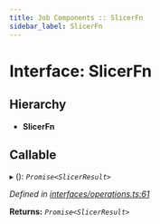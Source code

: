 ```yaml
---
title: Job Components :: SlicerFn
sidebar_label: SlicerFn
---
```


# Interface: SlicerFn

## Hierarchy

* **SlicerFn**

## Callable

▸ (): *`Promise<SlicerResult>`*

*Defined in [interfaces/operations.ts:61](https://github.com/terascope/teraslice/blob/e7b0edd3/packages/job-components/src/interfaces/operations.ts#L61)*

**Returns:** *`Promise<SlicerResult>`*
